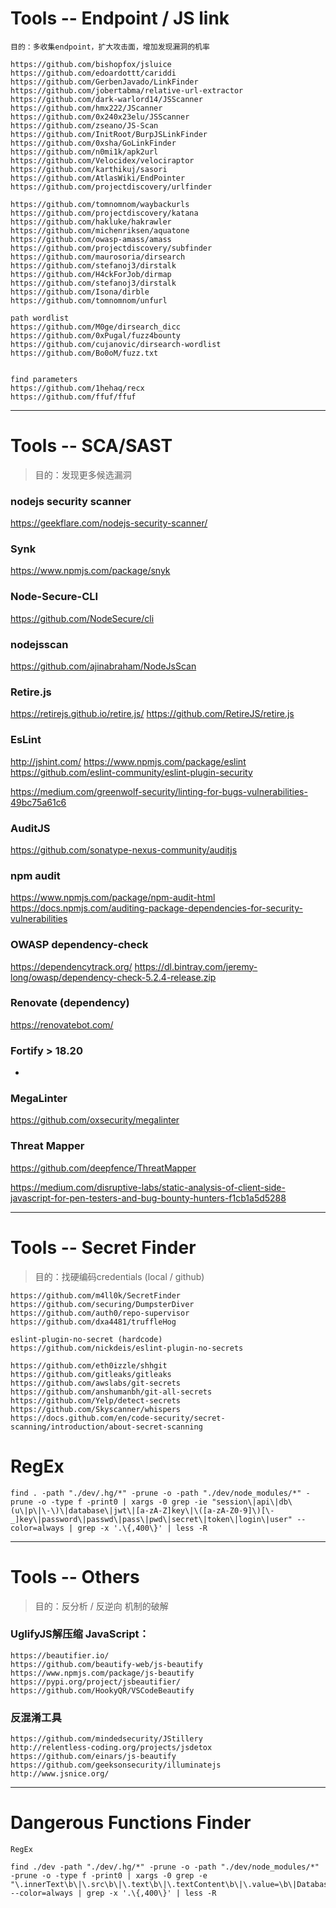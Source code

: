 # Tools -- Endpoint / JS link  
```
目的：多收集endpoint，扩大攻击面，增加发现漏洞的机率

https://github.com/bishopfox/jsluice
https://github.com/edoardottt/cariddi
https://github.com/GerbenJavado/LinkFinder
https://github.com/jobertabma/relative-url-extractor
https://github.com/dark-warlord14/JSScanner
https://github.com/hmx222/JScanner
https://github.com/0x240x23elu/JSScanner
https://github.com/zseano/JS-Scan
https://github.com/InitRoot/BurpJSLinkFinder
https://github.com/0xsha/GoLinkFinder
https://github.com/n0mi1k/apk2url
https://github.com/Velocidex/velociraptor
https://github.com/karthikuj/sasori
https://github.com/AtlasWiki/EndPointer
https://github.com/projectdiscovery/urlfinder

https://github.com/tomnomnom/waybackurls
https://github.com/projectdiscovery/katana
https://github.com/hakluke/hakrawler
https://github.com/michenriksen/aquatone
https://github.com/owasp-amass/amass
https://github.com/projectdiscovery/subfinder 
https://github.com/maurosoria/dirsearch
https://github.com/stefanoj3/dirstalk
https://github.com/H4ckForJob/dirmap
https://github.com/stefanoj3/dirstalk
https://github.com/Isona/dirble
https://github.com/tomnomnom/unfurl

path wordlist
https://github.com/M0ge/dirsearch_dicc
https://github.com/0xPugal/fuzz4bounty
https://github.com/cujanovic/dirsearch-wordlist
https://github.com/Bo0oM/fuzz.txt


find parameters
https://github.com/1hehaq/recx    
https://github.com/ffuf/ffuf 
```
---

# Tools -- SCA/SAST

>目的：发现更多候选漏洞

### nodejs security scanner
https://geekflare.com/nodejs-security-scanner/

### Synk
https://www.npmjs.com/package/snyk

### Node-Secure-CLI
https://github.com/NodeSecure/cli

### nodejsscan
https://github.com/ajinabraham/NodeJsScan

### Retire.js
https://retirejs.github.io/retire.js/
https://github.com/RetireJS/retire.js

### EsLint
http://jshint.com/
https://www.npmjs.com/package/eslint
https://github.com/eslint-community/eslint-plugin-security

https://medium.com/greenwolf-security/linting-for-bugs-vulnerabilities-49bc75a61c6

### AuditJS
https://github.com/sonatype-nexus-community/auditjs

### npm audit
https://www.npmjs.com/package/npm-audit-html
https://docs.npmjs.com/auditing-package-dependencies-for-security-vulnerabilities

### OWASP dependency-check
https://dependencytrack.org/
https://dl.bintray.com/jeremy-long/owasp/dependency-check-5.2.4-release.zip

### Renovate (dependency)
https://renovatebot.com/

### Fortify > 18.20
-

### MegaLinter
https://github.com/oxsecurity/megalinter

### Threat Mapper
https://github.com/deepfence/ThreatMapper

https://medium.com/disruptive-labs/static-analysis-of-client-side-javascript-for-pen-testers-and-bug-bounty-hunters-f1cb1a5d5288

---
# Tools -- Secret Finder
>目的：找硬编码credentials (local / github)
```
https://github.com/m4ll0k/SecretFinder
https://github.com/securing/DumpsterDiver
https://github.com/auth0/repo-supervisor
https://github.com/dxa4481/truffleHog

eslint-plugin-no-secret (hardcode)
https://github.com/nickdeis/eslint-plugin-no-secrets

https://github.com/eth0izzle/shhgit
https://github.com/gitleaks/gitleaks
https://github.com/awslabs/git-secrets
https://github.com/anshumanbh/git-all-secrets
https://github.com/Yelp/detect-secrets
https://github.com/Skyscanner/whispers 
https://docs.github.com/en/code-security/secret-scanning/introduction/about-secret-scanning
```

# RegEx
```
find . -path "./dev/.hg/*" -prune -o -path "./dev/node_modules/*" -prune -o -type f -print0 | xargs -0 grep -ie "session\|api\|db\(u\|p\|\-\)\|database\|jwt\|[a-zA-Z]key\|\([a-zA-Z0-9]\)[\-_]key\|password\|passwd\|pass\|pwd\|secret\|token\|login\|user" --color=always | grep -x '.\{,400\}' | less -R
```

---
# Tools -- Others
>目的：反分析 / 反逆向 机制的破解

### UglifyJS解压缩 JavaScript：
```
https://beautifier.io/
https://github.com/beautify-web/js-beautify
https://www.npmjs.com/package/js-beautify
https://pypi.org/project/jsbeautifier/
https://github.com/HookyQR/VSCodeBeautify
```

### 反混淆工具
```
https://github.com/mindedsecurity/JStillery
http://relentless-coding.org/projects/jsdetox
https://github.com/einars/js-beautify
https://github.com/geeksonsecurity/illuminatejs
http://www.jsnice.org/
```
---
# Dangerous Functions Finder
```
RegEx

find ./dev -path "./dev/.hg/*" -prune -o -path "./dev/node_modules/*" -prune -o -type f -print0 | xargs -0 grep -e "\.innerText\b\|\.src\b\|\.text\b\|\.textContent\b\|\.value=\b\|Database\b\|Function\b\|IndexedDB\b\|console\.log\b\|createContextualFragment\b\|document\.URL\.indexOf\b\|document\.URL\.substring\b\|document\.cookie\b\|document\.location\.href\b\|document\.referrer\b\|document\.write\b\|document\.writeln\b\|eval\b\|execScript\b\|history\.pushState\b\|history\.replaceState\b\|innerHTML\b\|insertAdjacentHTML\b\|location\b\|location\.assign\b\|location\.hostname\b\|location\.href\b\|location\.pathname\b\|location\.protocol\b\|location\.replace\b\|location\.search\b\|outerHTML\b\|setImmediate\b\|setInterval\b\|setTimeout\b\|window\.addEventListener\b\|window\.localStorage\b\|window\.name\b\|window\.postMessage\b\|window\.sessionStorage" --color=always | grep -x '.\{,400\}' | less -R
```
